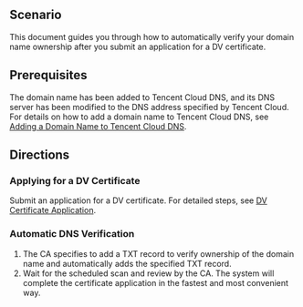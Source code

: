 ## Scenario

This document guides you through how to automatically verify your domain name ownership after you submit an application for a DV certificate.

## Prerequisites

The domain name has been added to Tencent Cloud DNS, and its DNS server has been modified to the DNS address specified by Tencent Cloud.
For details on how to add a domain name to Tencent Cloud DNS, see [Adding a Domain Name to Tencent Cloud DNS](https://intl.cloud.tencent.com/document/product/1007/30166). 

## Directions

### Applying for a DV Certificate

Submit an application for a DV certificate. For detailed steps, see [DV Certificate Application](https://intl.cloud.tencent.com/document/product/1007/30167).

### Automatic DNS Verification

1. The CA specifies to add a TXT record to verify ownership of the domain name and automatically adds the specified TXT record.
2. Wait for the scheduled scan and review by the CA. The system will complete the certificate application in the fastest and most convenient way.









